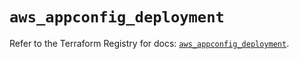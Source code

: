 # `aws_appconfig_deployment`

Refer to the Terraform Registry for docs: [`aws_appconfig_deployment`](https://registry.terraform.io/providers/hashicorp/aws/5.40.0/docs/resources/appconfig_deployment).
